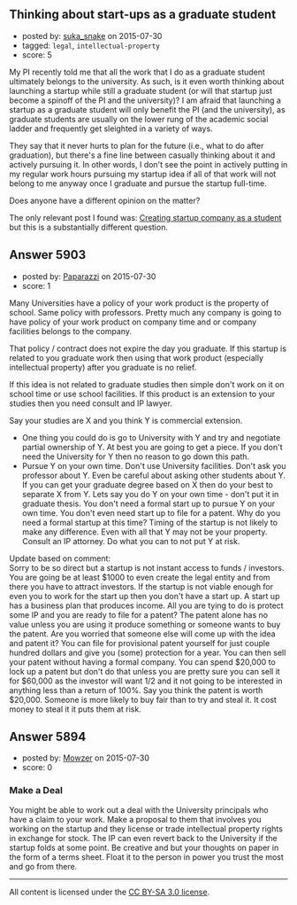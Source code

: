 ## Thinking about start-ups as a graduate student

- posted by: [suka_snake](https://stackexchange.com/users/4919296/suka-snake) on 2015-07-30
- tagged: `legal`, `intellectual-property`
- score: 5

<p>My PI recently told me that all the work that I do as a graduate student ultimately belongs to the university.  As such, is it even worth thinking about launching a startup while still a graduate student (or will that startup just become a spinoff of the PI and the university)?  I am afraid that launching a startup as a graduate student will only benefit the PI (and the university), as graduate students are usually on the lower rung of the academic social ladder and frequently get sleighted in a variety of ways.  </p>

<p>They say that it never hurts to plan for the future (i.e., what to do after graduation), but there's a fine line between casually thinking about it and actively pursuing it.  In other words, I don't see the point in actively putting in my regular work hours pursuing my startup idea if all of that work will not belong to me anyway once I graduate and pursue the startup full-time.  </p>

<p>Does anyone have a different opinion on the matter?</p>

<p>The only relevant post I found was: <a href="https://startups.stackexchange.com/questions/5741/creating-startup-company-as-a-student">Creating startup company as a student</a> but this is a substantially different question.  </p>



## Answer 5903

- posted by: [Paparazzi](https://stackexchange.com/users/300272/paparazzi) on 2015-07-30
- score: 1

<p>Many Universities have a policy of your work product is the property of school.  Same policy with professors.  Pretty much any company is going to have policy of your work product on company time and or company facilities belongs to the company.  </p>

<p>That policy / contract does not expire the day you graduate.
If this startup is related to you graduate work then using that work product (especially intellectual property) after you graduate is no relief.</p>

<p>If this idea is not related to graduate studies then simple don't work on it on school time or use school facilities.  If this product is an extension to your studies then you need consult and IP lawyer.</p>

<p>Say your studies are X and you think Y is commercial extension.  </p>

<ul>
<li>One thing you could do is go to University with Y and try and negotiate partial ownership of Y.  At best you are going to get a piece.  If you don't need the University for Y then no reason to go down this path.  </li>
<li>Pursue Y on your own time.  Don't use University facilities.  Don't ask you professor about Y.  Even be careful about asking other students about Y.  If you can get your graduate degree based on X then do your best to separate X from Y.  Lets say you do Y on your own time - don't put it in graduate thesis.  You don't need a formal start up to pursue Y on your own time.  You don't even need start up to file for a patent.  Why do you need a formal startup at this time? Timing of the startup is not likely to make any difference.  Even with all that Y may not be your property.  Consult an IP attorney.  Do what you can to not put Y at risk.</li>
</ul>

<p>Update based on comment:<br>
Sorry to be so direct but a startup is not instant access to funds / investors.  You are going be at least $1000 to even create the legal entity and from there you have to attract investors.  If the startup is not viable enough for even you to work for the start up then you don't have a start up.  A start up has a business plan that produces income.  All you are tying to do is protect some IP and you are ready to file for a patent?  The patent alone has no value unless you are using it produce something or someone wants to buy the patent.  Are you worried that someone else will come up with the idea and patent it?  You can file for provisional patent yourself for just couple hundred dollars and give you (some) protection for a year.  You can then sell your patent without having a formal company.   You can spend $20,000 to lock up a patent but don't do that unless you are pretty sure you can sell it for $60,000 as the investor will want 1/2 and it not going to be interested in anything less than a return of 100%.  Say you think the patent is worth $20,000.  Someone is more likely to buy fair than to try and steal it. It cost money to steal it it puts them at risk.</p>



## Answer 5894

- posted by: [Mowzer](https://stackexchange.com/users/1803081/mowzer) on 2015-07-30
- score: 0

<h3>Make a Deal</h3>

<p>You might be able to work out a deal with the University principals who have a claim to your work. Make a proposal to them that involves you working on the startup and they license or trade intellectual property rights in exchange for stock. The IP can even revert back to the University if the startup folds at some point. Be creative and but your thoughts on paper in the form of a terms sheet. Float it to the person in power you trust the most and go from there.</p>




---

All content is licensed under the [CC BY-SA 3.0 license](https://creativecommons.org/licenses/by-sa/3.0/).
